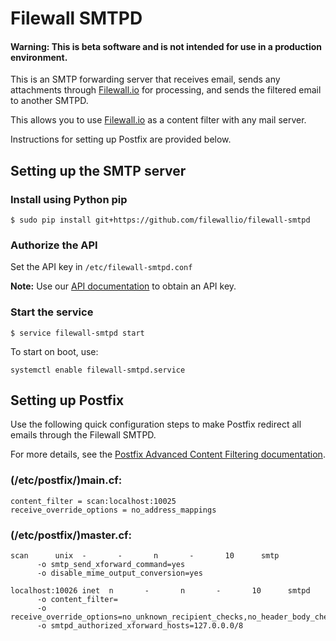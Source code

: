 Filewall SMTPD
===================

#### Warning: This is beta software and is not intended for use in a production environment.
  
This is an SMTP forwarding server that receives email, sends any attachments through  [Filewall.io](https://filewall.io) for processing, and sends the filtered email to another SMTPD.

This allows you to use [Filewall.io](https://filewall.io) as a content filter with any mail server. 

Instructions for setting up Postfix are provided below.

## Setting up the SMTP server

### Install using Python pip
```
$ sudo pip install git+https://github.com/filewallio/filewall-smtpd
```
### Authorize the API

Set the API key in ```/etc/filewall-smtpd.conf``` 

**Note:** Use our [API documentation](https://filewall.io/docs/api/overview) to obtain an API key.

### Start the service

```
$ service filewall-smtpd start
```
To start on boot, use: 

```
systemctl enable filewall-smtpd.service
```

## Setting up Postfix

Use the following quick configuration steps to make Postfix redirect all emails through the Filewall SMTPD.

For more details, see the [Postfix Advanced Content Filtering documentation](http://www.postfix.org/FILTER_README.html). 

### (/etc/postfix/)main.cf:
```
content_filter = scan:localhost:10025
receive_override_options = no_address_mappings
```

### (/etc/postfix/)master.cf:
```
scan      unix  -       -       n       -       10      smtp
      -o smtp_send_xforward_command=yes
      -o disable_mime_output_conversion=yes

localhost:10026 inet  n       -       n       -       10      smtpd
      -o content_filter=
      -o receive_override_options=no_unknown_recipient_checks,no_header_body_checks,no_milters
      -o smtpd_authorized_xforward_hosts=127.0.0.0/8
```

